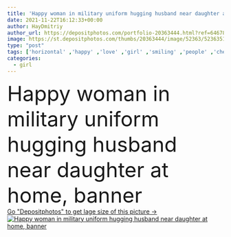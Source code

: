 ```yaml
---
title: 'Happy woman in military uniform hugging husband near daughter at home, banner '
date: 2021-11-22T16:12:33+00:00
author: HayDmitriy
author_url: https://depositphotos.com/portfolio-20363444.html?ref=64678756
image: https://st.depositphotos.com/thumbs/20363444/image/52363/523635122/api_thumb_450.jpg?forcejpeg=true
type: "post"
tags: ['horizontal' ,'happy' ,'love' ,'girl' ,'smiling' ,'people' ,'cheerful' ,'caucasian' ,'child' ,'family' ,'man' ,'crop' ,'kid' ,'banner' ,'emotion' ,'blur' ,'home' ,'woman' ,'together' ,'indoors' ,'cap' ,'profession' ,'military' ,'daughter' ,'uniform' ,'positive' ,'mother' ,'army' ,'mom' ,'hug' ,'parents' ,'wife' ,'husband' ,'soldier' ,'dad' ,'father' ,'camouflage' ,'relationship' ,'parenthood' ,'veteran' ,'preteen' ,'homecoming' ,'closed eyes' ,'website header' ]
categories: 
  - girl
---
```

<div aling="center">
            <font size="60"> Happy woman in military uniform hugging husband near daughter at home, banner</font>   
</div>
<div>
    <a href='https://st.depositphotos.com/thumbs/20363444/image/52363/523635122/api_thumb_450.jpg?forcejpeg=true?ref=64678756' target=_blank > Go "Depositphotos" to get lage size of this picture ->
        <img href='https://st.depositphotos.com/thumbs/20363444/image/52363/523635122/api_thumb_450.jpg?forcejpeg=true?ref=64678756' src='https://st.depositphotos.com/20363444/52363/i/950/depositphotos_523635122-stock-photo-happy-woman-military-uniform-hugging.jpg?forcejpeg=true' alt='Happy woman in military uniform hugging husband near daughter at home, banner' >
    </a>
</div>
